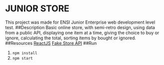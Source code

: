 # JUNIOR STORE
This project was made for ENSI Junior Enterprise web development level test.
##Description
Basic online store, with semi-retro design, using data from a public API, displaying one item at a time, giving the choice to buy or ignore, calculating the total, sorting items by bought or ignored.
##Resources
[ReactJS](https://reactjs.org/)
[Fake Store API](https://fakestoreapi.com/)
##Run
1. `npm install`
2. `npm start`
